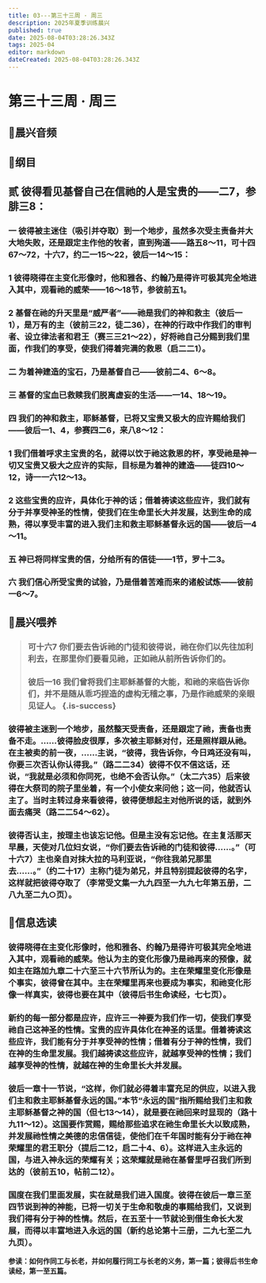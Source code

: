 ```yaml
---
title: 03---第三十三周 · 周三
description: 2025年夏季训练晨兴
published: true
date: 2025-08-04T03:28:26.343Z
tags: 2025-04
editor: markdown
dateCreated: 2025-08-04T03:28:26.343Z
---
```


# 第三十三周 · 周三
## 🎵晨兴音频

## 📖纲目

## 贰    彼得看见基督自己在信祂的人是宝贵的——二7，参腓三8：

### 一    彼得被主迷住（吸引并夺取）到一个地步，虽然多次受主责备并大大地失败，还是跟定主作他的牧者，直到殉道——路五8～11，可十四67～72，十六7，约二一15～22，彼后一14～15：

### 1    彼得晓得在主变化形像时，他和雅各、约翰乃是得许可极其完全地进入其中，观看祂的威荣——16～18节，参彼前五1。

### 2    基督在祂的升天里是“威严者”——祂是我们的神和救主（彼后一1），是万有的主（彼前三22，徒二36），在神的行政中作我们的审判者、设立律法者和君王（赛三三21～22），好将祂自己分赐到我们里面，作我们的享受，使我们得着完满的救恩（启二二1）。

### 二    为着神建造的宝石，乃是基督自己——彼前二4、6～8。

### 三    基督的宝血已救赎我们脱离虚妄的生活——一14、18～19。

### 四    我们的神和救主，耶稣基督，已将又宝贵又极大的应许赐给我们——彼后一1、4，参赛四二6，来八8～12：

### 1    我们借着呼求主宝贵的名，就得以饮于祂这救恩的杯，享受祂是神一切又宝贵又极大之应许的实际，目标是为着神的建造——徒四10～12，诗一一六12～13。

### 2    这些宝贵的应许，具体化于神的话；借着祷读这些应许，我们就有分于并享受神圣的性情，使我们在生命里长大并发展，达到生命的成熟，得以享受丰富的进入我们主和救主耶稣基督永远的国——彼后一4～11。

### 五    神已将同样宝贵的信，分给所有的信徒——1节，罗十二3。

### 六    我们信心所受宝贵的试验，乃是借着苦难而来的诸般试炼——彼前一6～7。

## 📖晨兴喂养

>### **可十六7    你们要去告诉祂的门徒和彼得说，祂在你们以先往加利利去，在那里你们要看见祂，正如祂从前所告诉你们的。**
>
>### **彼后一16    我们曾将我们主耶稣基督的大能，和祂的来临告诉你们，并不是随从乖巧捏造的虚构无稽之事，乃是作祂威荣的亲眼见证人。** {.is-success}

### 彼得被主迷到一个地步，虽然整天受责备，还是跟定了祂，责备也责备不走。……彼得脸皮很厚，多次被主耶稣对付，还是照样跟从祂。在主被卖的前一夜，……主说，“彼得，我告诉你，今日鸡还没有叫，你要三次否认你认得我。”（路二二34）彼得不仅不信这话，还说，“我就是必须和你同死，也绝不会否认你。”（太二六35）后来彼得在大祭司的院子里坐着，有一个小使女来问他；这一问，他就否认主了。当时主转过身来看彼得，彼得便想起主对他所说的话，就到外面去痛哭（路二二54～62）。

### 彼得否认主，按理主也该忘记他。但是主没有忘记他。在主复活那天早晨，天使对几位妇女说，“你们要去告诉祂的门徒和彼得……。”（可十六7）主也亲自对抹大拉的马利亚说，“你往我弟兄那里去……。”（约二十17）主称门徒为弟兄，并且特别提起彼得的名字，这样就把彼得夺取了（李常受文集一九九四至一九九七年第五册，二八九至二九○页）。

## 📖信息选读

### 彼得晓得在主变化形像时，他和雅各、约翰乃是得许可极其完全地进入其中，观看祂的威荣。他认为主的变化形像乃是祂再来的预像，就如主在路加九章二十六至三十六节所认为的。主在荣耀里变化形像是个事实，彼得曾在其中。主在荣耀里再来也要成为事实，和祂变化形像一样真实，彼得也要在其中（彼得后书生命读经，七七页）。

### 新约的每一部分都是应许，应许三一神要为我们作一切，使我们享受祂自己这神圣的性情。宝贵的应许具体化在神圣的话里。借着祷读这些应许，我们能有分于并享受神的性情；借着有分于神的性情，我们在神的生命里发展。我们越祷读这些应许，就越享受神的性情；我们越享受神的性情，就越在神的生命里长大并发展。

### 彼后一章十一节说，“这样，你们就必得着丰富充足的供应，以进入我们主和救主耶稣基督永远的国。”本节“永远的国”指所赐给我们主和救主耶稣基督之神的国（但七13～14），就是要在祂回来时显现的（路十九11～12）。这国要作赏赐，赐给那些追求在祂生命里长大以致成熟，并发展祂性情之美德的忠信信徒，使他们在千年国时能有分于祂在神荣耀里的君王职分（提后二12，启二十4、6）。这样进入主永远的国，与进入神永远的荣耀有关；这荣耀就是祂在基督里呼召我们所到达的（彼前五10，帖前二12）。

### 国度在我们里面发展，实在就是我们进入国度。彼得在彼后一章三至四节说到神的神能，已将一切关于生命和敬虔的事赐给我们，又说到我们得有分于神的性情。然后，在五至十一节就论到借生命长大发展，而得以丰富地进入永远的国（新约总论第十三册，二九七至二九九页）。

**参读：如何作同工与长老，并如何履行同工与长老的义务，第一篇；彼得后书生命读经，第一至五篇。**
<!-- Google tag (gtag.js) -->
<script async src="https://www.googletagmanager.com/gtag/js?id=G-1P8709Z16T"></script>
<script>
  window.dataLayer = window.dataLayer || [];
  function gtag(){dataLayer.push(arguments);}
  gtag('js', new Date());

  gtag('config', 'G-1P8709Z16T');
</script>